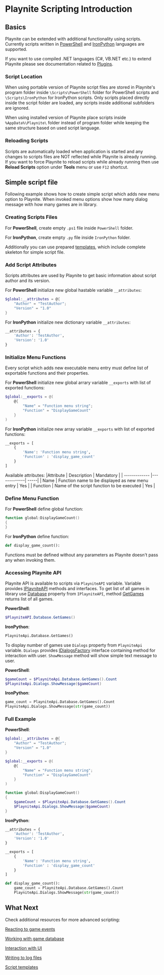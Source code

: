 Playnite Scripting Introduction
=====================

Basics
---------------------

Playnite can be extended with additional functionality using scripts. Currently scripts written in [PowerShell](https://docs.microsoft.com/en-us/powershell/) and [IronPython](http://ironpython.net/) languages are supported.

If you want to use compiled .NET languages (C#, VB.NET etc.) to extend Playnite please see documentation related to [Plugins](plugins.md).

### Script Location

When using portable version of Playnite script files are stored in Playnite's program folder inside `\Scripts\PowerShell` folder for PowerShell scripts and `\Scripts\IronPython` for IronPython scripts. Only scripts placed directly inside the script folder are loaded, any scripts inside additional subfolders are ignored.

When using installed version of Playnite place scripts inside `%AppData%\Playnite\` folder instead of program folder while keeping the same structure based on used script language.

### Reloading Scripts

Scripts are automatically loaded when application is started and any changes to scripts files are NOT reflected while Playnite is already running. If you want to force Playnite to reload scripts while already running then use **Reload Scripts** option under **Tools** menu or use `F12` shortcut.

Simple script file
---------------------

Following example shows how to create simple script which adds new menu option to Playnite. When invoked menu options show how many dialog message with how many games are in library.

### Creating Scripts Files

For **PowerShell**, create empty `.ps1` file inside `PowerShell` folder.

For **IronPython**, create empty `.py` file inside `IronPython` folder.

Additionally you can use prepared [templates](scriptingTemplates.md), which include complete skeleton for simple script file.

### Add Script Attributes

Scripts attributes are used by Playnite to get basic information about script author and its version.

For **PowerShell** initialize new global hastable variable `__attributes`:

```powershell
$global:__attributes = @{
    "Author" = "TestAuthor";
    "Version" = "1.0"
}
```
For **IronPython** initialize new dictionary variable `__attributes`:

```python
__attributes = {
    'Author': 'TestAuthor',
    'Version': '1.0'
}
```

### Initialize Menu Functions

Every script which adds new executable menu entry must define list of exportable functions and their properties.

For **PowerShell** initialize new global arrary variable `__exports` with list of exported functions:

```powershell
$global:__exports = @(
    @{
        "Name" = "Function menu string";
        "Function" = "DisplayGameCount"
    }
)
```
For **IronPython** initialize new array variable `__exports` with list of exported functions:

```python
__exports = [
    {
        'Name': 'Function menu string',
        'Function' : 'display_game_count'
    }
]
```
Available attributes:
|Attribute        | Description          | Mandatory  |
| ------------- |-------------| -----|
| Name | Function name to be displayed as new menu entry |  Yes |
| Function | Name of the script function to be executed |   Yes |

### Define Menu Function

For **PowerShell** define global function:

```powershell
function global:DisplayGameCount()
{
}
```

For **IronPython** define function:

```python
def display_game_count():
```

Functions must be defined without any parameters as Playnite doesn't pass any when invoking them.

### Accessing Playnite API

Playnite API is available to scripts via `PlayniteAPI` variable. Variable provides [IPlayniteAPI](xref:Playnite.SDK.IPlayniteAPI) methods and interfaces. To get list of all games in library use [Database](xref:Playnite.SDK.IPlayniteAPI.Database) property from `IPlayniteAPI`, method [GetGames](xref:Playnite.SDK.IGameDatabaseAPI.GetGames) returns list of all games.

**PowerShell**:

```powershell
$PlayniteAPI.Database.GetGames()
```

**IronPython**:

```python
PlayniteApi.Database.GetGames()
```

To display number of games use `Dialogs` property from `PlayniteApi` variable. `Dialogs` provides [IDialogsFactory](xref:Playnite.SDK.IDialogsFactory) interface containing method for interaction with user. `ShowMessage` method will show simple text message to user.

**PowerShell**:

```powershell
$gameCount = $PlayniteApi.Database.GetGames().Count
$PlayniteApi.Dialogs.ShowMessage($gameCount)
```

**IronPython**:

```python
game_count = PlayniteApi.Database.GetGames().Count
PlayniteApi.Dialogs.ShowMessage(str(game_count))
```

### Full Example

**PowerShell**:

```powershell
$global:__attributes = @{
    "Author" = "TestAuthor";
    "Version" = "1.0"
}

$global:__exports = @(
    @{
        "Name" = "Function menu string";
        "Function" = "DisplayGameCount"
    }
)

function global:DisplayGameCount()
{
    $gameCount = $PlayniteApi.Database.GetGames().Count
    $PlayniteApi.Dialogs.ShowMessage($gameCount)
}
```

**IronPython**:

```python
__attributes = {
    'Author': 'TestAuthor',
    'Version': '1.0'
}

__exports = [
    {
        'Name': 'Function menu string',
        'Function' : 'display_game_count'
    }
]

def display_game_count():
    game_count = PlayniteApi.Database.GetGames().Count
    PlayniteApi.Dialogs.ShowMessage(str(game_count))
```

What Next
---------------------

Check additional resources for more advanced scripting:

[Reacting to game events](scriptingEvents.md)

[Working with game database](scriptingDatabase.md)

[Interaction with UI](scriptingUI.md)

[Writing to log files](scriptingLogging.md)

[Script templates](scriptingTemplates.md)